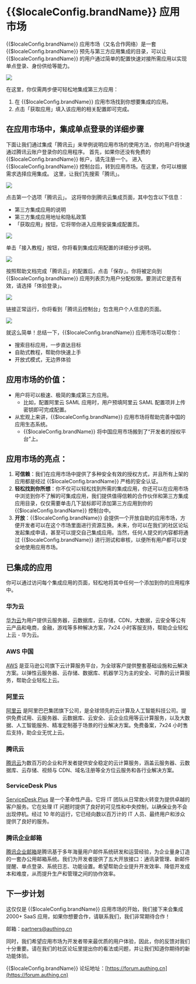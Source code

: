 # {{$localeConfig.brandName}} 应用市场

<LastUpdated/>

 {{$localeConfig.brandName}} 应用市场（又名合作网络）是一套 {{$localeConfig.brandName}} 预先与第三方应用集成的目录，可以让 {{$localeConfig.brandName}} 的用户通过简单的配置快速对接所需应用以实现单点登录、身份供给等能力。

![](~@imagesZhCn/guides/application-market/1.png)

在这里，你仅需两步便可轻松地集成第三方应用：

1. 在 {{$localeConfig.brandName}} 应用市场找到你想要集成的应用。
2. 点击「获取应用」填入该应用的相关配置即可完成。

## 在应用市场中，集成单点登录的详细步骤

下面让我们通过集成「腾讯云」来举例说明应用市场的使用方法，你的用户将快速通过腾讯云账户登录你的应用程序。
首先，如果你还没有免费的 {{$localeConfig.brandName}} 帐户，请先注册一个。
进入 {{$localeConfig.brandName}} 控制台后，转到应用市场。在这里，你可以根据需求选择应用集成。
这里，让我们先搜索「腾讯」。

![](~@imagesZhCn/guides/application-market/2.png)

点击第一个选项「腾讯云」。
这将带你到腾讯云集成页面，其中包含以下信息：

- 第三方集成应用的说明
- 第三方集成应用地址和隐私政策
- 「获取应用」按钮，它将带你进入应用安装集成配置页。

![](~@imagesZhCn/guides/application-market/3.png)

单击「接入教程」按钮，你将看到集成应用配置的详细分步说明。

![](~@imagesZhCn/guides/application-market/4.png)

按照帮助文档完成「腾讯云」的配置后，点击「保存」。你将被定向到 {{$localeConfig.brandName}} 应用列表页为用户分配权限。要测试它是否有效，请选择「体验登录」。

![](~@imagesZhCn/guides/application-market/5.png)

链接正常运行，你将看到「腾讯云控制台」包含用户个人信息的页面。

![](~@imagesZhCn/guides/application-market/6.png)

就这么简单！总结一下，{{$localeConfig.brandName}} 应用市场可以帮你：

- 搜索目标应用，一步直达目标
- 自助式教程，帮助你快速上手
- 开放式模式，无边界体验

## 应用市场的价值：

- 用户将可以极速、极简的集成第三方应用。
  - 比如，配置阿里云 SAML 应用时，用户预填阿里云 SAML 配置项并上传密钥即可完成配置。
- 从宏观上来讲，{{$localeConfig.brandName}} 应用市场将帮助完善中国的应用生态系统。
  - {{$localeConfig.brandName}} 将中国应用市场搬到了“开发者的授权平台”上。

## 应用市场的亮点：

1. **可信赖**：我们在应用市场中提供了多种安全有效的授权方式，并且所有上架的应用都是经过 {{$localeConfig.brandName}} 严格的安全认证。
2. **轻松找到你所想**：你不仅可以轻松找到所需的集成应用，你还可以在应用市场中浏览到你不了解的可集成应用，我们提供值得信赖的合作伙伴和第三方集成应用目录，仅仅需要单击几下鼠标即可添加第三方应用到你的 {{$localeConfig.brandName}} 控制台中。
3. **开放**：{{$localeConfig.brandName}} 会提供一个开放自助的应用市场，方便开发者可以在这个市场里面进行资源互换。未来，你可以在我们的社区论坛发起集成申请，甚至可以提交自己集成应用。当然，任何人提交的内容都将通过 {{$localeConfig.brandName}} 进行测试和审核，以便所有用户都可以安全地使用应用市场。

## 已集成的应用

你可以通过访问每个集成应用的页面，轻松地将其中任何一个添加到你的应用程序中。

### 华为云

[华为云](https://www.huaweicloud.com/)为用户提供云服务器，云数据库，云存储，CDN，大数据，云安全等公有云产品和电商，金融，游戏等多种解决方案，7x24 小时客服支持，帮助企业轻松上云 - 华为云。

### AWS 中国

[AWS](https://www.amazonaws.cn/en/) 是亚马逊公司旗下云计算服务平台，为全球客户提供整套基础设施和云解决方案。以弹性云服务器、云存储、数据库、机器学习为主的安全、可靠的云计算服务，帮助企业轻松上云。

### 阿里云

[阿里云](https://www.aliyun.com/) 是阿里巴巴集团旗下公司，是全球领先的云计算及人工智能科技公司。提供免费试用、云服务器、云数据库、云安全、云企业应用等云计算服务，以及大数据、人工智能服务、精准定制基于场景的行业解决方案。免费备案，7x24 小时售后支持，助企业无忧上云。

### 腾讯云

[腾讯云](https://cloud.tencent.com/)为数百万的企业和开发者提供安全稳定的云计算服务，涵盖云服务器、云数据库、云存储、视频与 CDN、域名注册等全方位云服务和各行业解决方案。

### ServiceDesk Plus

[ServiceDesk Plus](https://www.manageengine.com/products/service-desk/) 是一个革命性产品，它将 IT 团队从日常救火转变为提供卓越的客户服务。它在处理 IT 问题时提供了良好的可见性和中央控制，以确保业务不会出现停机。经过 10 年的运行，它已经向数以百万计的 IT 人员、最终用户和涉众提供了良好的服务。

### 腾讯企业邮箱

[腾讯企业邮箱](https://exmail.qq.com/)是腾讯基于多年海量用户邮件系统研发和运营经验，为企业量身订造的一套办公用邮箱系统。我们为开发者提供了五大开放接口：通讯录管理、新邮件提醒、单点登录、系统日志、功能设置。希望帮助企业提升开发效率、降低开发成本和难度，从而提升生产和管理之间的协作效率。

## 下一步计划

这仅仅是 {{$localeConfig.brandName}} 应用市场的开始，我们接下来会集成 2000+ SaaS 应用，如果你想要合作，请联系我们，我们非常期待合作！

邮箱：[partners@authing.cn](partners@authing.cn)

同时，我们希望应用市场为开发者带来最优质的用户体验，因此，你的反馈对我们十分重要。请在我们的社区论坛里提出你的看法或问题，并让我们知道你期待的新功能体验。

{{$localeConfig.brandName}} 论坛地址：[https://forum.authing.cn](https://forum.authing.cn)
